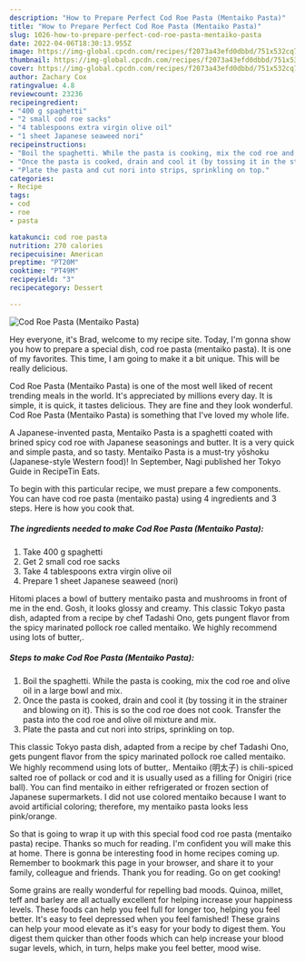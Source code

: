 ```yaml
---
description: "How to Prepare Perfect Cod Roe Pasta (Mentaiko Pasta)"
title: "How to Prepare Perfect Cod Roe Pasta (Mentaiko Pasta)"
slug: 1026-how-to-prepare-perfect-cod-roe-pasta-mentaiko-pasta
date: 2022-04-06T18:30:13.955Z
image: https://img-global.cpcdn.com/recipes/f2073a43efd0dbbd/751x532cq70/cod-roe-pasta-mentaiko-pasta-recipe-main-photo.jpg
thumbnail: https://img-global.cpcdn.com/recipes/f2073a43efd0dbbd/751x532cq70/cod-roe-pasta-mentaiko-pasta-recipe-main-photo.jpg
cover: https://img-global.cpcdn.com/recipes/f2073a43efd0dbbd/751x532cq70/cod-roe-pasta-mentaiko-pasta-recipe-main-photo.jpg
author: Zachary Cox
ratingvalue: 4.8
reviewcount: 23236
recipeingredient:
- "400 g spaghetti"
- "2 small cod roe sacks"
- "4 tablespoons extra virgin olive oil"
- "1 sheet Japanese seaweed nori"
recipeinstructions:
- "Boil the spaghetti. While the pasta is cooking, mix the cod roe and olive oil in a large bowl and mix."
- "Once the pasta is cooked, drain and cool it (by tossing it in the strainer and blowing on it). This is so the cod roe does not cook. Transfer the pasta into the cod roe and olive oil mixture and mix."
- "Plate the pasta and cut nori into strips, sprinkling on top."
categories:
- Recipe
tags:
- cod
- roe
- pasta

katakunci: cod roe pasta 
nutrition: 270 calories
recipecuisine: American
preptime: "PT20M"
cooktime: "PT49M"
recipeyield: "3"
recipecategory: Dessert

---
```



![Cod Roe Pasta (Mentaiko Pasta)](https://img-global.cpcdn.com/recipes/f2073a43efd0dbbd/751x532cq70/cod-roe-pasta-mentaiko-pasta-recipe-main-photo.jpg)

Hey everyone, it's Brad, welcome to my recipe site. Today, I'm gonna show you how to prepare a special dish, cod roe pasta (mentaiko pasta). It is one of my favorites. This time, I am going to make it a bit unique. This will be really delicious.

Cod Roe Pasta (Mentaiko Pasta) is one of the most well liked of recent trending meals in the world. It's appreciated by millions every day. It is simple, it is quick, it tastes delicious. They are fine and they look wonderful. Cod Roe Pasta (Mentaiko Pasta) is something that I've loved my whole life.

A Japanese-invented pasta, Mentaiko Pasta is a spaghetti coated with brined spicy cod roe with Japanese seasonings and butter. It is a very quick and simple pasta, and so tasty. Mentaiko Pasta is a must-try yōshoku (Japanese-style Western food)! In September, Nagi published her Tokyo Guide in RecipeTin Eats.


To begin with this particular recipe, we must prepare a few components. You can have cod roe pasta (mentaiko pasta) using 4 ingredients and 3 steps. Here is how you cook that.

<!--inarticleads1-->

##### The ingredients needed to make Cod Roe Pasta (Mentaiko Pasta):

1. Take 400 g spaghetti
1. Get 2 small cod roe sacks
1. Take 4 tablespoons extra virgin olive oil
1. Prepare 1 sheet Japanese seaweed (nori)


Hitomi places a bowl of buttery mentaiko pasta and mushrooms in front of me in the end. Gosh, it looks glossy and creamy. This classic Tokyo pasta dish, adapted from a recipe by chef Tadashi Ono, gets pungent flavor from the spicy marinated pollock roe called mentaiko. We highly recommend using lots of butter,. 

<!--inarticleads2-->

##### Steps to make Cod Roe Pasta (Mentaiko Pasta):

1. Boil the spaghetti. While the pasta is cooking, mix the cod roe and olive oil in a large bowl and mix.
1. Once the pasta is cooked, drain and cool it (by tossing it in the strainer and blowing on it). This is so the cod roe does not cook. Transfer the pasta into the cod roe and olive oil mixture and mix.
1. Plate the pasta and cut nori into strips, sprinkling on top.


This classic Tokyo pasta dish, adapted from a recipe by chef Tadashi Ono, gets pungent flavor from the spicy marinated pollock roe called mentaiko. We highly recommend using lots of butter,. Mentaiko (明太子) is chili-spiced salted roe of pollack or cod and it is usually used as a filling for Onigiri (rice ball). You can find mentaiko in either refrigerated or frozen section of Japanese supermarkets. I did not use colored mentaiko because I want to avoid artificial coloring; therefore, my mentaiko pasta looks less pink/orange. 

So that is going to wrap it up with this special food cod roe pasta (mentaiko pasta) recipe. Thanks so much for reading. I'm confident you will make this at home. There is gonna be interesting food in home recipes coming up. Remember to bookmark this page in your browser, and share it to your family, colleague and friends. Thank you for reading. Go on get cooking!

Some grains are really wonderful for repelling bad moods. Quinoa, millet, teff and barley are all actually excellent for helping increase your happiness levels. These foods can help you feel full for longer too, helping you feel better. It's easy to feel depressed when you feel famished! These grains can help your mood elevate as it's easy for your body to digest them. You digest them quicker than other foods which can help increase your blood sugar levels, which, in turn, helps make you feel better, mood wise.
